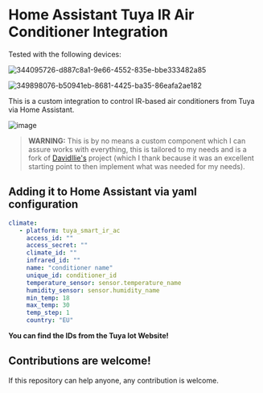 # Home Assistant Tuya IR Air Conditioner Integration

Tested with the following devices:

![344095726-d887c8a1-9e66-4552-835e-bbe333482a85](https://github.com/user-attachments/assets/1cc75e57-357c-420e-80cf-df57e3097eed)

![349898076-b50941eb-8681-4425-ba35-86eafa2ae182](https://github.com/user-attachments/assets/d4bc0f83-760b-4dbd-a416-8c8134fc1509)


This is a custom integration to control IR-based air conditioners from Tuya via Home Assistant.

![image](https://github.com/EnzoD86/tuya-smart-ir-ac/assets/61162811/271d82ba-d460-4352-9a4d-054e7e607758)


>  **WARNING:** This is by no means a custom component which I can assure works with everything, this is tailored to my needs and is a fork of [DavidIlie's](https://github.com/DavidIlie) project (which I thank because it was an excellent starting point to then implement what was needed for my needs).

## Adding it to Home Assistant via yaml configuration

```yaml
climate:
   - platform: tuya_smart_ir_ac
     access_id: ""
     access_secret: ""
     climate_id: ""
     infrared_id: ""
     name: "conditioner name"
     unique_id: conditioner_id
     temperature_sensor: sensor.temperature_name
     humidity_sensor: sensor.humidity_name
     min_temp: 18
     max_temp: 30
     temp_step: 1
     country: "EU"
```

**You can find the IDs from the Tuya Iot Website!**

## Contributions are welcome!

If this repository can help anyone, any contribution is welcome.
